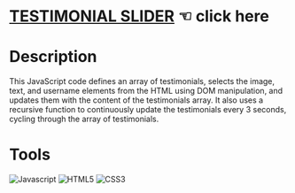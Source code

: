 # [TESTIMONIAL SLIDER](https://guavalines.github.io/Testimonial_Slider/) ☜ click here

# Description
This JavaScript code defines an array of testimonials, selects the image, text, and username elements from the HTML using DOM manipulation, and updates them with the content of the testimonials array. It also uses a recursive function to continuously update the testimonials every 3 seconds, cycling through the array of testimonials.

# Tools

![Javascript](https://img.shields.io/badge/JavaScript-323330?style=for-the-badge&logo=javascript&logoColor=F7DF1E)
![HTML5](https://img.shields.io/badge/HTML5-E34F26?style=for-the-badge&logo=html5&logoColor=white)
![CSS3](https://img.shields.io/badge/CSS3-1572B6?style=for-the-badge&logo=css3&logoColor=white)
